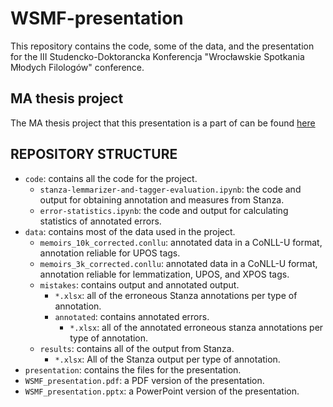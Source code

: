 # WSMF-presentation

This repository contains the code, some of the data, and the presentation for the III Studencko-Doktorancka Konferencja "Wrocławskie Spotkania Młodych Filologów" conference.

## MA thesis project
The MA thesis project that this presentation is a part of can be found [here](https://github.com/Turtilla/swe-ma-thesis)

## REPOSITORY STRUCTURE
* `code`: contains all the code for the project.
  * `stanza-lemmarizer-and-tagger-evaluation.ipynb`: the code and output for obtaining annotation and measures from Stanza.
  * `error-statistics.ipynb`: the code and output for calculating statistics of annotated errors.
* `data`: contains most of the data used in the project.
  * `memoirs_10k_corrected.conllu`: annotated data in a CoNLL-U format, annotation reliable for UPOS tags.
  * `memoirs_3k_corrected.conllu`: annotated data in a CoNLL-U format, annotation reliable for lemmatization, UPOS, and XPOS tags.
  * `mistakes`: contains output and annotated output.
    * `*.xlsx`: all of the erroneous Stanza annotations per type of annotation.
    * `annotated`: contains annotated errors.
      * `*.xlsx`: all of the annotated erroneous stanza annotations per type of annotation.
  * `results`: contains all of the output from Stanza.
    * `*.xlsx`: All of the Stanza output per type of annotation.
 *  `presentation`: contains the files for the presentation.
  * `WSMF_presentation.pdf`: a PDF version of the presentation.
  * `WSMF_presentation.pptx`: a PowerPoint version of the presentation. 
